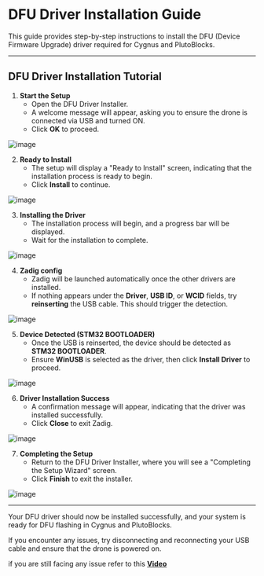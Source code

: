 # DFU Driver Installation Guide

This guide provides step-by-step instructions to install the DFU (Device Firmware Upgrade) driver required for Cygnus and PlutoBlocks.

---

## DFU Driver Installation Tutorial

1. **Start the Setup**  
   - Open the DFU Driver Installer.
   - A welcome message will appear, asking you to ensure the drone is connected via USB and turned ON.
   - Click **OK** to proceed.

![image](https://github.com/user-attachments/assets/42a23047-3835-47aa-a415-075e3d8d8c36)
         
2. **Ready to Install**  
   - The setup will display a "Ready to Install" screen, indicating that the installation process is ready to begin.
   - Click **Install** to continue.
  
![image](https://github.com/user-attachments/assets/6f3bf801-477d-47e2-b854-7264f7777bca)


3. **Installing the Driver**  
   - The installation process will begin, and a progress bar will be displayed.
   - Wait for the installation to complete.

![image](https://github.com/user-attachments/assets/4e825c81-4de4-4c62-b3cf-05525c7549fc)

4. **Zadig config**  
   - Zadig will be launched automatically once the other drivers are installed.
   - If nothing appears under the **Driver**, **USB ID**, or **WCID** fields, try **reinserting** the USB cable. This should trigger the detection.

![image](https://github.com/user-attachments/assets/4e2fae29-12b9-406c-8c3d-b3605e7a5d75)

5. **Device Detected (STM32 BOOTLOADER)**  
   - Once the USB is reinserted, the device should be detected as **STM32 BOOTLOADER**.
   - Ensure **WinUSB** is selected as the driver, then click **Install Driver** to proceed.

![image](https://github.com/user-attachments/assets/20fc8cdb-100d-4a64-a017-541362077144)

6. **Driver Installation Success**  
   - A confirmation message will appear, indicating that the driver was installed successfully.
   - Click **Close** to exit Zadig.

![image](https://github.com/user-attachments/assets/2e8c9516-887a-46fa-b20e-3fb3777309a0)


7. **Completing the Setup**  
   - Return to the DFU Driver Installer, where you will see a "Completing the Setup Wizard" screen.
   - Click **Finish** to exit the installer.
     
![image](https://github.com/user-attachments/assets/083be905-1f82-44e1-bf6f-8786b876ee66)

---

Your DFU driver should now be installed successfully, and your system is ready for DFU flashing in Cygnus and PlutoBlocks.

If you encounter any issues, try disconnecting and reconnecting your USB cable and ensure that the drone is powered on.

if you are still facing any issue refer to this **[Video](https://www.youtube.com/watch?v=iq9BceSV9IY)**
